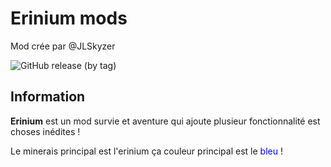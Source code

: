 # Erinium mods

Mod crée par @JLSkyzer

<img alt="GitHub release (by tag)" src="https://img.shields.io/github/downloads/jlskyzer/erinium/1.16.5/total?color=gren&label=Last%20for%201.16.5&logo=latest%20version%20for%201.16.5&logoColor=red&style=flat-square">

## Information

**Erinium** est un mod survie et aventure qui ajoute plusieur fonctionnalité est choses inédites !

Le minerais principal est l'erinium ça couleur principal est le <span style="color: blue;">bleu</span> !
